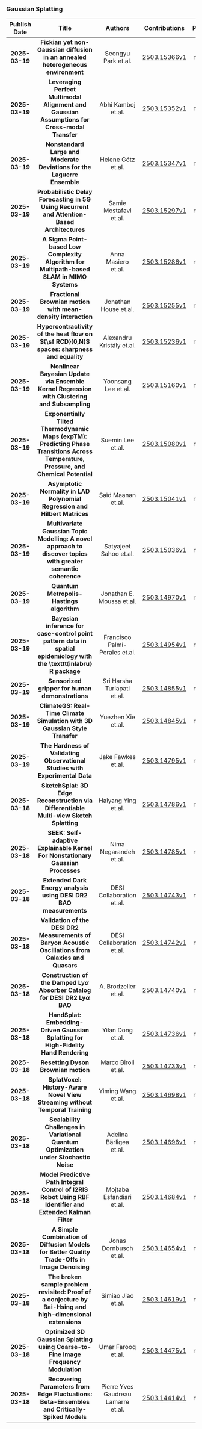 
### Gaussian Splatting
|Publish Date|Title|Authors|Contributions|PDF|Code|
| :---: | :---: | :---: | :---: | :---: | :---: |
|**2025-03-19**|**Fickian yet non-Gaussian diffusion in an annealed heterogeneous environment**|Seongyu Park et.al.|[2503.15366v1](http://arxiv.org/abs/2503.15366v1)|null|
|**2025-03-19**|**Leveraging Perfect Multimodal Alignment and Gaussian Assumptions for Cross-modal Transfer**|Abhi Kamboj et.al.|[2503.15352v1](http://arxiv.org/abs/2503.15352v1)|null|
|**2025-03-19**|**Nonstandard Large and Moderate Deviations for the Laguerre Ensemble**|Helene Götz et.al.|[2503.15347v1](http://arxiv.org/abs/2503.15347v1)|null|
|**2025-03-19**|**Probabilistic Delay Forecasting in 5G Using Recurrent and Attention-Based Architectures**|Samie Mostafavi et.al.|[2503.15297v1](http://arxiv.org/abs/2503.15297v1)|null|
|**2025-03-19**|**A Sigma Point-based Low Complexity Algorithm for Multipath-based SLAM in MIMO Systems**|Anna Masiero et.al.|[2503.15286v1](http://arxiv.org/abs/2503.15286v1)|null|
|**2025-03-19**|**Fractional Brownian motion with mean-density interaction**|Jonathan House et.al.|[2503.15255v1](http://arxiv.org/abs/2503.15255v1)|null|
|**2025-03-19**|**Hypercontractivity of the heat flow on ${\sf RCD}(0,N)$ spaces: sharpness and equality**|Alexandru Kristály et.al.|[2503.15236v1](http://arxiv.org/abs/2503.15236v1)|null|
|**2025-03-19**|**Nonlinear Bayesian Update via Ensemble Kernel Regression with Clustering and Subsampling**|Yoonsang Lee et.al.|[2503.15160v1](http://arxiv.org/abs/2503.15160v1)|null|
|**2025-03-19**|**Exponentially Tilted Thermodynamic Maps (expTM): Predicting Phase Transitions Across Temperature, Pressure, and Chemical Potential**|Suemin Lee et.al.|[2503.15080v1](http://arxiv.org/abs/2503.15080v1)|null|
|**2025-03-19**|**Asymptotic Normality in LAD Polynomial Regression and Hilbert Matrices**|Saïd Maanan et.al.|[2503.15041v1](http://arxiv.org/abs/2503.15041v1)|null|
|**2025-03-19**|**Multivariate Gaussian Topic Modelling: A novel approach to discover topics with greater semantic coherence**|Satyajeet Sahoo et.al.|[2503.15036v1](http://arxiv.org/abs/2503.15036v1)|null|
|**2025-03-19**|**Quantum Metropolis-Hastings algorithm**|Jonathan E. Moussa et.al.|[2503.14970v1](http://arxiv.org/abs/2503.14970v1)|null|
|**2025-03-19**|**Bayesian inference for case-control point pattern data in spatial epidemiology with the \texttt{inlabru} R package**|Francisco Palmí-Perales et.al.|[2503.14954v1](http://arxiv.org/abs/2503.14954v1)|null|
|**2025-03-19**|**Sensorized gripper for human demonstrations**|Sri Harsha Turlapati et.al.|[2503.14855v1](http://arxiv.org/abs/2503.14855v1)|null|
|**2025-03-19**|**ClimateGS: Real-Time Climate Simulation with 3D Gaussian Style Transfer**|Yuezhen Xie et.al.|[2503.14845v1](http://arxiv.org/abs/2503.14845v1)|null|
|**2025-03-19**|**The Hardness of Validating Observational Studies with Experimental Data**|Jake Fawkes et.al.|[2503.14795v1](http://arxiv.org/abs/2503.14795v1)|null|
|**2025-03-18**|**SketchSplat: 3D Edge Reconstruction via Differentiable Multi-view Sketch Splatting**|Haiyang Ying et.al.|[2503.14786v1](http://arxiv.org/abs/2503.14786v1)|null|
|**2025-03-18**|**SEEK: Self-adaptive Explainable Kernel For Nonstationary Gaussian Processes**|Nima Negarandeh et.al.|[2503.14785v1](http://arxiv.org/abs/2503.14785v1)|null|
|**2025-03-18**|**Extended Dark Energy analysis using DESI DR2 BAO measurements**|DESI Collaboration et.al.|[2503.14743v1](http://arxiv.org/abs/2503.14743v1)|null|
|**2025-03-18**|**Validation of the DESI DR2 Measurements of Baryon Acoustic Oscillations from Galaxies and Quasars**|DESI Collaboration et.al.|[2503.14742v1](http://arxiv.org/abs/2503.14742v1)|null|
|**2025-03-18**|**Construction of the Damped Ly$α$ Absorber Catalog for DESI DR2 Ly$α$ BAO**|A. Brodzeller et.al.|[2503.14740v1](http://arxiv.org/abs/2503.14740v1)|null|
|**2025-03-18**|**HandSplat: Embedding-Driven Gaussian Splatting for High-Fidelity Hand Rendering**|Yilan Dong et.al.|[2503.14736v1](http://arxiv.org/abs/2503.14736v1)|null|
|**2025-03-18**|**Resetting Dyson Brownian motion**|Marco Biroli et.al.|[2503.14733v1](http://arxiv.org/abs/2503.14733v1)|null|
|**2025-03-18**|**SplatVoxel: History-Aware Novel View Streaming without Temporal Training**|Yiming Wang et.al.|[2503.14698v1](http://arxiv.org/abs/2503.14698v1)|null|
|**2025-03-18**|**Scalability Challenges in Variational Quantum Optimization under Stochastic Noise**|Adelina Bärligea et.al.|[2503.14696v1](http://arxiv.org/abs/2503.14696v1)|null|
|**2025-03-18**|**Model Predictive Path Integral Control of I2RIS Robot Using RBF Identifier and Extended Kalman Filter**|Mojtaba Esfandiari et.al.|[2503.14684v1](http://arxiv.org/abs/2503.14684v1)|null|
|**2025-03-18**|**A Simple Combination of Diffusion Models for Better Quality Trade-Offs in Image Denoising**|Jonas Dornbusch et.al.|[2503.14654v1](http://arxiv.org/abs/2503.14654v1)|null|
|**2025-03-18**|**The broken sample problem revisited: Proof of a conjecture by Bai-Hsing and high-dimensional extensions**|Simiao Jiao et.al.|[2503.14619v1](http://arxiv.org/abs/2503.14619v1)|null|
|**2025-03-18**|**Optimized 3D Gaussian Splatting using Coarse-to-Fine Image Frequency Modulation**|Umar Farooq et.al.|[2503.14475v1](http://arxiv.org/abs/2503.14475v1)|null|
|**2025-03-18**|**Recovering Parameters from Edge Fluctuations: Beta-Ensembles and Critically-Spiked Models**|Pierre Yves Gaudreau Lamarre et.al.|[2503.14414v1](http://arxiv.org/abs/2503.14414v1)|null|
